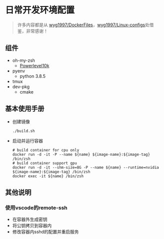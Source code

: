 # 日常开发环境配置

> 许多内容都是从 [wyg1997/DockerFiles](https://github.com/wyg1997/DockerFiles)，[wyg1997/Linux-configs](https://github.com/wyg1997/Linux-configs)处借鉴，非常感谢！

## 组件

- oh-my-zsh
  - [Powerlevel10k](https://github.com/romkatv/powerlevel10k)
- pyenv
  - python 3.8.5
- tmux
- dev-pkg
  - cmake

## 基本使用手册
- 创建镜像
  ```shell
  ./build.sh
  ```
- 启动并运行容器
  ```shell
  # build container for cpu only
  docker run -d -it -P --name ${name} ${image-name}:${image-tag} /bin/zsh
  # build container support gpu
  docker run -d -it --shm-size=8G -P --name ${name} --runtime=nvidia ${image-name}:${image-tag} /bin/zsh
  docker exec -it ${name} /bin/zsh
  ```
## 其他说明
### 使用vscode的remote-ssh

- 在容器外生成密钥
- 将公钥拷贝到容器内
- 修改容器内sshd的配置并重启服务

